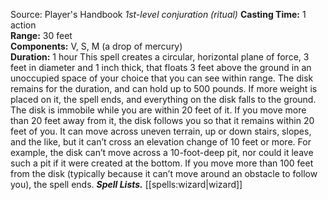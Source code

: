 Source: Player's Handbook
*1st-level conjuration (ritual)*
**Casting Time:** 1 action  
**Range:** 30 feet  
**Components:** V, S, M (a drop of mercury)  
**Duration:** 1 hour
This spell creates a circular, horizontal plane of force, 3 feet in diameter and 1 inch thick, that floats 3 feet above the ground in an unoccupied space of your choice that you can see within range. The disk remains for the duration, and can hold up to 500 pounds. If more weight is placed on it, the spell ends, and everything on the disk falls to the ground.
The disk is immobile while you are within 20 feet of it. If you move more than 20 feet away from it, the disk follows you so that it remains within 20 feet of you. It can move across uneven terrain, up or down stairs, slopes, and the like, but it can’t cross an elevation change of 10 feet or more. For example, the disk can’t move across a 10-foot-deep pit, nor could it leave such a pit if it were created at the bottom.
If you move more than 100 feet from the disk (typically because it can’t move around an obstacle to follow you), the spell ends.
***Spell Lists.*** [[spells:wizard|wizard]]